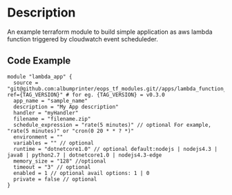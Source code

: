 # Description
An example terraform module to build simple application as aws lambda function triggered by cloudwatch event scheduleder.

## Code Example

```hcl-terraform
module "lambda_app" {
  source = "git@github.com:albumprinter/eops_tf_modules.git//apps/lambda_function_scheduled_vpc??ref={TAG_VERSION}" # for eg. {TAG_VERSION} = v0.3.0
  app_name = "sample_name"
  description = "My App description"
  handler = "myHandler"
  filename = "filename.zip"
  schedule_expression = "rate(5 minutes)" // optional For example, "rate(5 minutes)" or "cron(0 20 * * ? *)"
  environment = ""
  variables = "" // optional
  runtime = "dotnetcore1.0" // optional default:nodejs | nodejs4.3 | java8 | python2.7 | dotnetcore1.0 | nodejs4.3-edge
  memory_size = "128" //optional
  timeout = "3" // optional 
  enabled = 1 // optional avail options: 1 | 0
  private = false // optional
}
```